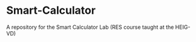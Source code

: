 Smart-Calculator
================

A repository for the Smart Calculator Lab (RES course taught at the HEIG-VD)

